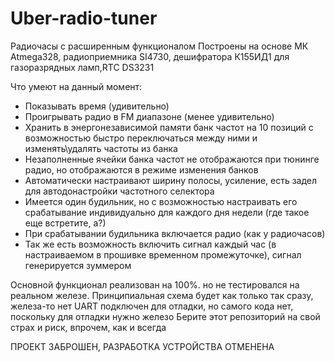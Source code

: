 # Uber-radio-tuner

Радиочасы с расширенным функционалом
Построены на основе МК Atmega328, радиоприемника SI4730, дешифратора К155ИД1 для газоразрядных ламп,RTC DS3231

Что умеют на данный момент:
- Показывать время (удивительно)
- Проигрывать радио в FM диапазоне (менее удивительно)
- Хранить в энергонезависимой памяти банк частот на 10 позиций с возможностью быстро переключаться между ними и изменять\удалять частоты из банка
- Незаполненные ячейки банка частот не отображаются при тюнинге радио, но отображаются в режиме изменения банков
- Автоматически настраивают ширину полосы, усиление, есть задел для автодонастройки частотного селектора
- Имеется один будильник, но с возможностью настраивать его срабатывание индивидуально для каждого дня недели (где такое еще встретите, а?)
- При срабатывании будильника включается радио (как у радиочасов)
- Так же есть возможность включить сигнал каждый час (в настраиваемом в прошивке временном промежуточке), сигнал генерируется зуммером


Основной функционал реализован на 100%. но не тестировался на реальном железе.
Принципиальная схема будет как только так сразу, железа-то нет
UART подключен для отладки, но самого кода нет, поскольку для отладки нужно железо
Берите этот репозиторий на свой страх и риск, впрочем, как и всегда

ПРОЕКТ ЗАБРОШЕН, РАЗРАБОТКА УСТРОЙСТВА ОТМЕНЕНА
